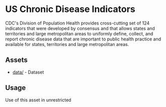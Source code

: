 # US Chronic Disease Indicators
CDC's Division of Population Health provides cross-cutting set of 124 indicators that were developed by consensus and that allows states and territories and large metropolitan areas to uniformly define, collect, and report chronic disease data that are important to public health practice and available for states, territories and large metropolitan areas. 

## Assets
* [data/](data/) - Dataset 

## Usage
Use of this asset in unrestricted
